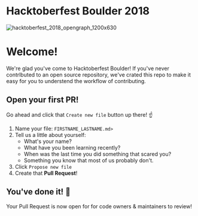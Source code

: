 # Hacktoberfest Boulder 2018


![hacktoberfest_2018_opengraph_1200x630](https://user-images.githubusercontent.com/3988879/47463470-8b35cc80-d7a3-11e8-8a7f-a4e72f082c69.png)
# Welcome!

We're glad you've come to Hacktoberfest Boulder! If you've never contrlbuted to an open source repository, we've crated this repo to make it easy for you to understend the workflow of contributing.

## Open your first PR!
Go ahead and click that `Create new file` button up there! :point_up:

1. Name your file: `FIRSTNAME_LASTNAME.md>`
2. Tell us a little about yourself:
    - What's your name?
    - What have you been learning recently?
    - When was the last time you did something that scared you?
    - Something you know that most of us probably don't.
3. Click `Propose new file`
4. Create that **Pull Request**!

## You've done it! :tada: 
Your Pull Request is now open for for code owners & maintainers to review!


